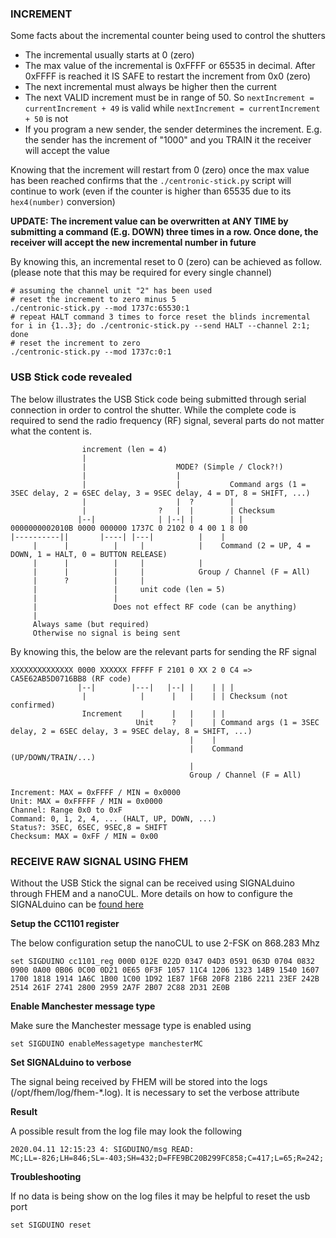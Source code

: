 ### INCREMENT

Some facts about the incremental counter being used to control the shutters

* The incremental usually starts at 0 (zero)
* The max value of the incremental is 0xFFFF or 65535 in decimal. After 0xFFFF is reached it IS SAFE to restart the increment from 0x0 (zero)
* The next incremental must always be higher then the current
* The next VALID increment must be in range of 50. So `nextIncrement = currentIncrement + 49` is valid while `nextIncrement = currentIncrement + 50` is not
* If you program a new sender, the sender determines the increment. E.g. the sender has the increment of "1000" and you TRAIN it the receiver will accept the value

Knowing that the increment will restart from 0 (zero) once the max value has been reached
confirms that the `./centronic-stick.py` script will continue to work (even if the counter is higher than 65535 due to its `hex4(number)` conversion)

**UPDATE: The increment value can be overwritten at ANY TIME by submitting a command (E.g. DOWN) three times in a row. Once done, the receiver will accept the new incremental number in future**

By knowing this, an incremental reset to 0 (zero) can be achieved as follow.
(please note that this may be required for every single channel)

```
# assuming the channel unit "2" has been used
# reset the increment to zero minus 5
./centronic-stick.py --mod 1737c:65530:1
# repeat HALT command 3 times to force reset the blinds incremental
for i in {1..3}; do ./centronic-stick.py --send HALT --channel 2:1; done
# reset the increment to zero
./centronic-stick.py --mod 1737c:0:1
```

### USB Stick code revealed

The below illustrates the USB Stick code being submitted through serial connection in order to control the shutter.
While the complete code is required to send the radio frequency (RF) signal, several parts do not matter what the content is.

```
                increment (len = 4)
                |
                |                    MODE? (Simple / Clock?!) 
                |                    |
                |                    |           Command args (1 = 3SEC delay, 2 = 6SEC delay, 3 = 9SEC delay, 4 = DT, 8 = SHIFT, ...)
                |                    |  ?        |
                |                ?   |  |        | Checksum
               |--|              | |--| |        | |
0000000002010B 0000 000000 1737C 0 2102 0 4 00 1 8 00
|----------||       |----| |---|          |    |
     |      |          |     |            |    Command (2 = UP, 4 = DOWN, 1 = HALT, 0 = BUTTON RELEASE)
     |      |          |     |            |
     |      |          |     |            Group / Channel (F = All)
     |      ?          |     |
     |                 |     unit code (len = 5)
     |                 |
     |                 Does not effect RF code (can be anything)
     |
     Always same (but required)
     Otherwise no signal is being sent
```

By knowing this, the below are the relevant parts for sending the RF signal

```
XXXXXXXXXXXXXX 0000 XXXXXX FFFFF F 2101 0 XX 2 0 C4 => CA5E62AB5D0716BB8 (RF code)
               |--|        |---|   |--| |    | | |
                |            |      |   |    | | Checksum (not confirmed)
                Increment    |      |   |    | |
                            Unit    ?   |    | Command args (1 = 3SEC delay, 2 = 6SEC delay, 3 = 9SEC delay, 8 = SHIFT, ...)
                                        |    |
                                        |    Command (UP/DOWN/TRAIN/...)
                                        |
                                        Group / Channel (F = All)
                                         
Increment: MAX = 0xFFFF / MIN = 0x0000
Unit: MAX = 0xFFFFF / MIN = 0x0000
Channel: Range 0x0 to 0xF
Command: 0, 1, 2, 4, ... (HALT, UP, DOWN, ...)
Status?: 3SEC, 6SEC, 9SEC,8 = SHIFT
Checksum: MAX = 0xFF / MIN = 0x00
```

### RECEIVE RAW SIGNAL USING FHEM

Without the USB Stick the signal can be received using SIGNALduino through FHEM and a nanoCUL.
More details on how to configure the SIGNALduino can be [found here](https://forum.fhem.de/index.php/topic,110043.msg1040546.html#msg1040546)

**Setup the CC1101 register**

The below configuration setup the nanoCUL to use 2-FSK on 868.283 Mhz

```
set SIGDUINO cc1101_reg 000D 012E 022D 0347 04D3 0591 063D 0704 0832 0900 0A00 0B06 0C00 0D21 0E65 0F3F 1057 11C4 1206 1323 14B9 1540 1607 1700 1818 1914 1A6C 1B00 1C00 1D92 1E87 1F6B 20F8 21B6 2211 23EF 242B 2514 261F 2741 2800 2959 2A7F 2B07 2C88 2D31 2E0B
```

**Enable Manchester message type**

Make sure the Manchester message type is enabled using

```
set SIGDUINO enableMessagetype manchesterMC
```

**Set SIGNALduino to verbose**

The signal being received by FHEM will be stored into the logs (/opt/fhem/log/fhem-*.log).
It is necessary to set the verbose attribute

**Result**

A possible result from the log file may look the following

```
2020.04.11 12:15:23 4: SIGDUINO/msg READ: MC;LL=-826;LH=846;SL=-403;SH=432;D=FFE9BC20B299FC858;C=417;L=65;R=242;
```

**Troubleshooting**

If no data is being show on the log files it may be helpful to reset the usb port

```
set SIGDUINO reset
```
